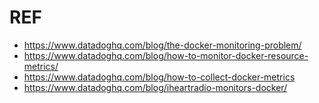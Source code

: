 # REF

* https://www.datadoghq.com/blog/the-docker-monitoring-problem/
* https://www.datadoghq.com/blog/how-to-monitor-docker-resource-metrics/
* https://www.datadoghq.com/blog/how-to-collect-docker-metrics
* https://www.datadoghq.com/blog/iheartradio-monitors-docker/
